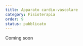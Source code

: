 ```yaml
---
title: Apparato cardio-vascolare
category: Fisioterapia
order: 9
status: pubblicato
---
```


Coming soon